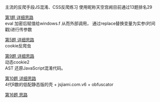 主流的反爬手段JS混淆、CSS反爬练习
使用昵称天空宫阙目前通过13题排名29

[第1题 详细思路](./note/match01.md)    
eval 加密后赋值给windows.f 从而外部调用， 通过replace替换变量为实参(时间戳)进行传参数

[第5题 详细思路](./note/match05.md)   
cookie反爬虫

[第9题 详细思路](./note/match09.md)   
动态cookie2  
AST 还原JavaScript混淆代码。  

[第10题 详细思路](./match10/readme.md)  
4代R数的低配静态版的壳 + jsjiami.com.v6 + obfuscator  


[第16题 思路](./match16/readme.md)
